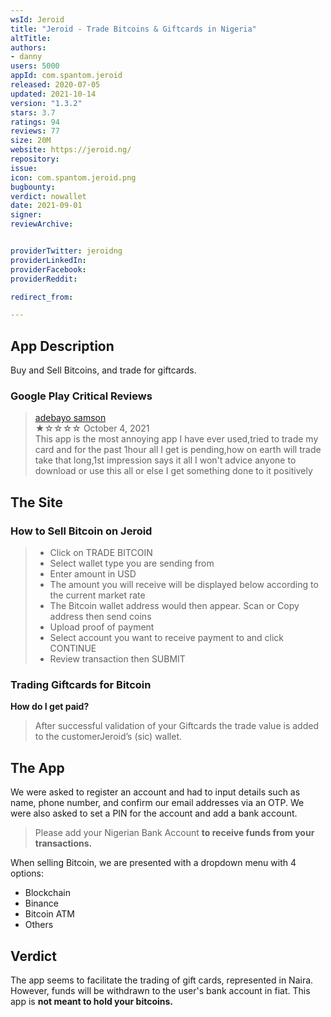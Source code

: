```yaml
---
wsId: Jeroid
title: "Jeroid - Trade Bitcoins & Giftcards in Nigeria"
altTitle:
authors:
- danny
users: 5000
appId: com.spantom.jeroid
released: 2020-07-05
updated: 2021-10-14
version: "1.3.2"
stars: 3.7
ratings: 94
reviews: 77
size: 20M
website: https://jeroid.ng/
repository:
issue:
icon: com.spantom.jeroid.png
bugbounty:
verdict: nowallet
date: 2021-09-01
signer:
reviewArchive:


providerTwitter: jeroidng
providerLinkedIn:
providerFacebook:
providerReddit:

redirect_from:

---
```



## App Description

Buy and Sell Bitcoins, and trade for giftcards.

### Google Play Critical Reviews

> [adebayo samson](https://play.google.com/store/apps/details?id=com.spantom.jeroid&reviewId=gp%3AAOqpTOFa5fvypOokYJMqJnR2MlEDFAFLsiciRdfsSAiA_SXd8bI3HR5G6RALv_uv5KQ3nUv7Af02PsKfushYBQ)<br>
  ★☆☆☆☆ October 4, 2021 <br>
       This app is the most annoying app I have ever used,tried to trade my card and for the past 1hour all I get is pending,how on earth will trade take that long,1st impression says it all I won't advice anyone to download or use this all or else I get something done to it positively

## The Site

### How to Sell Bitcoin on Jeroid

> - Click on TRADE BITCOIN
> - Select wallet type you are sending from
> - Enter amount in USD
> - The amount you will receive will be displayed below according to the current market rate
> - The Bitcoin wallet address would then appear. Scan or Copy address then send coins
> - Upload proof of payment
> - Select account you want to receive payment to and click CONTINUE
> - Review transaction then SUBMIT

### Trading Giftcards for Bitcoin

**How do I get paid?**

> After successful validation of your Giftcards the trade value is added to the customerJeroid’s (sic) wallet.

## The App

We were asked to register an account and had to input details such as name, phone number, and confirm our email addresses via an OTP. We were also asked to set a PIN for the account and add a bank account.

> Please add your Nigerian Bank Account **to receive funds from your transactions.**

When selling Bitcoin, we are presented with a dropdown menu with 4 options:

- Blockchain
- Binance
- Bitcoin ATM
- Others

## Verdict

The app seems to facilitate the trading of gift cards, represented in Naira. However, funds will be withdrawn to the user's bank account in fiat. This app is **not meant to hold your bitcoins.**
